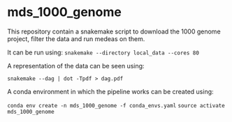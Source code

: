 # mds_1000_genome

This repository contain a snakemake script to download the 1000 genome project, filter the data and run medeas on them. 

It can be run using: 
`snakemake --directory local_data --cores 80`

A representation of the data can be seen using:

`snakemake --dag | dot -Tpdf > dag.pdf`

A conda environment in which the pipeline works can be created using:

`conda env create -n mds_1000_genome -f conda_envs.yaml`
`source activate mds_1000_genome`
